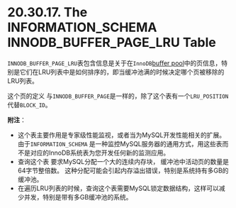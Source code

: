 # 20.30.17. The INFORMATION_SCHEMA INNODB_BUFFER_PAGE_LRU Table

`INNODB_BUFFER_PAGE_LRU`表包含信息是关于在`InnoDB`[buffer pool](../glossary.md)中的页信息，特别是它们在LRU列表中是如何排序的，即当缓冲池满的时候决定哪个页被移除的LRU列表。

这个页的定义 与`INNODB_BUFFER_PAGE`是一样的，除了这个表有一个`LRU_POSITION`代替`BLOCK_ID`。

**附注**：

- 这个表主要作用是专家级性能监视，或者当为MySQL开发性能相关的扩展。由于`INFORMATION_SCHEMA` 是一种监控MySQL服务器的通用方式，用这些表而不是对应的InnoDB系统表为您开发任何新的监测应用。
- 查询这个表 要求MySQL分配一个大的连续内存块， 缓冲池中活动页的数量是64字节整倍数。 这种分配可能会引起内存溢出错误，特别是系统持有多GB的缓冲池。
- 在遍历LRU列表的时候，查询这个表需要MySQL锁定数据结构，这样可以减少并发，特别是带有多GB缓冲池的系统。